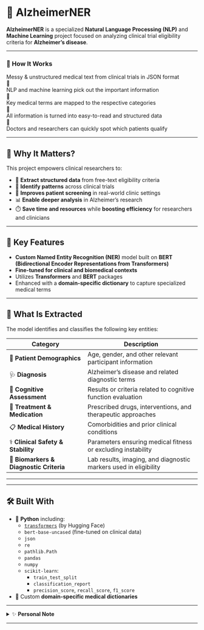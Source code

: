 # 🧠 AlzheimerNER

**AlzheimerNER** is a specialized **Natural Language Processing (NLP)** and **Machine Learning** project focused on analyzing clinical trial eligibility criteria for **Alzheimer’s disease**.

---

### 🔄 How It Works

Messy & unstructured medical text from clinical trials in JSON format <br>
🔽 <br>
NLP and machine learning pick out the important information <br>
🔽 <br>
Key medical terms are mapped to the respective categories <br>
🔽 <br>
All information is turned into easy-to-read and structured data <br>
🔽 <br>
Doctors and researchers can quickly spot which patients qualify

---
## 🎯 Why It Matters?

This project empowers clinical researchers to:

- 📑 **Extract structured data** from free-text eligibility criteria  
- 🧠 **Identify patterns** across clinical trials  
- 👥 **Improves patient screening** in real-world clinic settings 
- 📊 **Enable deeper analysis** in Alzheimer’s research
- ⏱️ **Save time and resources** while **boosting efficiency** for researchers and clinicians

---

## 🚀 Key Features

- **Custom Named Entity Recognition (NER)** model built on **BERT (Bidirectional Encoder Representations from Transformers)**
- **Fine-tuned for clinical and biomedical contexts**
- Utilizes **Transformers** and **BERT** packages
- Enhanced with a **domain-specific dictionary** to capture specialized medical terms

---

## 🧬 What Is Extracted

The model identifies and classifies the following key entities:

| Category                      | Description                                                   |
|------------------------------|---------------------------------------------------------------|
| 👤 **Patient Demographics**     | Age, gender, and other relevant participant information        |
| 🩺 **Diagnosis**                | Alzheimer’s disease and related diagnostic terms               |
| 🧠 **Cognitive Assessment**     | Results or criteria related to cognitive function evaluation   |
| 💊 **Treatment & Medication**   | Prescribed drugs, interventions, and therapeutic approaches    |
| 📋 **Medical History**          | Comorbidities and prior clinical conditions                    |
| ⚕️ **Clinical Safety & Stability** | Parameters ensuring medical fitness or excluding instability |
| 🧪 **Biomarkers & Diagnostic Criteria** | Lab results, imaging, and diagnostic markers used in eligibility |


---



---

## 🛠️ Built With
- 🐍 **Python** including:
  - [`transformers`](https://huggingface.co/docs/transformers/index) (by Hugging Face)
  - `bert-base-uncased` (fine-tuned on clinical data)  
  - `json`
  - `re` 
  - `pathlib.Path` 
  - `pandas`
  - `numpy`
  - `scikit-learn`:  
    - `train_test_split`  
    - `classification_report`  
    - `precision_score`, `recall_score`, `f1_score`
 - 📖 Custom **domain-specific medical dictionaries**  

---
<details>
<summary>✨ <strong>Personal Note</strong></summary>

This was my **first Machine Learning and NLP project**, developed from scratch with no prior coding experience.  
I learned and picked up everything I needed through online courses, tutorials, and the support of AI tools.

What began as a personal challenge has grown into something I’m proud of.  
This project stands as proof of my adaptability, determination, and ability to start from zero and keep moving forward.

</details>

---
